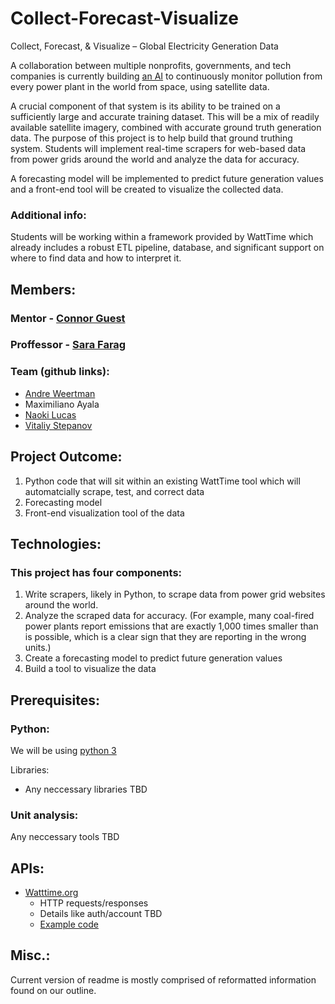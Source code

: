 # Collect-Forecast-Visualize
Collect, Forecast, &amp; Visualize – Global Electricity Generation Data

A collaboration between multiple nonprofits, governments, and tech companies is currently building [an AI](https://www.vox.com/energy-and-environment/2019/5/7/18530811/global-power-plants-real-time-pollution-data) to continuously monitor pollution from every power plant in the world from space, using satellite data.

A crucial component of that system is its ability to be trained on a sufficiently large and accurate training dataset. This will be a mix of readily available satellite imagery, combined with accurate ground truth generation data. The purpose of this project is to help build that ground truthing system. Students will implement real-time scrapers for web-based data from power grids around the world and analyze the data for accuracy. 

A forecasting model will be implemented to predict future generation values and a front-end tool will be created to visualize the collected data. 

### Additional info:
Students will be working within a framework provided by WattTime which already includes a robust ETL pipeline, database, and significant support on where to find data and how to interpret it. 

## Members:

### Mentor - [Connor Guest](mailto:connor@watttime.org)

### Proffessor - [Sara Farag](https://www.bellevuecollege.edu/cs/staff/sarag-farag/)

### Team (github links):
  - [Andre Weertman](https://github.com/aweertman)
  - Maximiliano Ayala
  - [Naoki Lucas](https://github.com/Naoki95957)
  - [Vitaliy Stepanov](https://github.com/vitaliybeinspired)

## Project Outcome:
  1. Python code that will sit within an existing WattTime tool which will automatcially scrape, test, and correct data
  2. Forecasting model
  3. Front-end visualization tool of the data

## Technologies:
### This project has four components:
  1. Write scrapers, likely in Python, to scrape data from power grid websites around the world. 
  2. Analyze the scraped data for accuracy. (For example, many coal-fired power plants report emissions that are exactly 1,000 times smaller than is possible, which is a clear sign that they are reporting in the wrong units.) 
  3. Create a forecasting model to predict future generation values 
  4. Build a tool to visualize the data

## Prerequisites:
### Python:

  We will be using [python 3](https://www.python.org/downloads/)
  
  Libraries:
  - Any neccessary libraries TBD
  
### Unit analysis:
 Any neccessary tools TBD
## APIs:
 - [Watttime.org](https://www.watttime.org/api-documentation/#introduction)
    - HTTP requests/responses
    - Details like auth/account TBD
    - [Example code](https://github.com/WattTime/apiv2-example/blob/master/query_apiv2.py)
    
## Misc.:
Current version of readme is mostly comprised of reformatted information found on our outline. 
